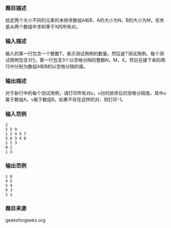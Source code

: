 ### 题目描述
给定两个大小不同的元素的未排序数组A和B，A的大小为N，B的大小为M，任务是从两个数组中求和等于X的所有对。
### 输入描述
输入的第一行包含一个整数T，表示测试用例的数量。然后是T测试用例。每个测试用例包含3行。第一行包含3个以空格分隔的整数N，M，X。然后在接下来的两行中分别为数组A和B的以空格分隔的值。
### 输出描述
对于新行中的每个测试用例，请打印所有对u，v对的排序后的空格分隔值，其中u属于数组A，v属于数组B。如果不存在这样的对，则打印-1。
### 输入范例
```
2
5 5 9
1 2 4 5 7
5 6 3 4 8
2 2 3
0 2
1 3
```
### 输出范例
```
1 8
4 5
5 4
0 3
2 1
```
### 题目来源
geeksforgeeks.org


